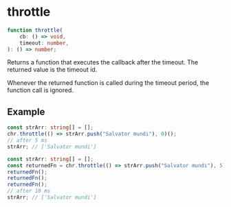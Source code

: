 # throttle

```ts
function throttle(
    cb: () => void,
    timeout: number,
): () => number;
```

Returns a function that executes the callback after the timeout. The returned
value is the timeout id.

Whenever the returned function is called during the timeout period, the function
call is ignored.

## Example

```ts
const strArr: string[] = [];
chr.throttle(() => strArr.push("Salvator mundi"), 0)();
// after 5 ms
strArr; // ['Salvator mundi']
```

```ts
const strArr: string[] = [];
const returnedFn = chr.throttle(() => strArr.push("Salvator mundi"), 5);
returnedFn();
returnedFn();
returnedFn();
// after 10 ms
strArr; // ['Salvator mundi']
```
